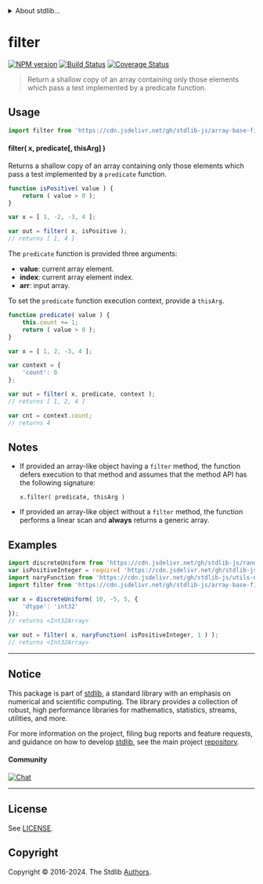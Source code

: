 <!--

@license Apache-2.0

Copyright (c) 2024 The Stdlib Authors.

Licensed under the Apache License, Version 2.0 (the "License");
you may not use this file except in compliance with the License.
You may obtain a copy of the License at

   http://www.apache.org/licenses/LICENSE-2.0

Unless required by applicable law or agreed to in writing, software
distributed under the License is distributed on an "AS IS" BASIS,
WITHOUT WARRANTIES OR CONDITIONS OF ANY KIND, either express or implied.
See the License for the specific language governing permissions and
limitations under the License.

-->


<details>
  <summary>
    About stdlib...
  </summary>
  <p>We believe in a future in which the web is a preferred environment for numerical computation. To help realize this future, we've built stdlib. stdlib is a standard library, with an emphasis on numerical and scientific computation, written in JavaScript (and C) for execution in browsers and in Node.js.</p>
  <p>The library is fully decomposable, being architected in such a way that you can swap out and mix and match APIs and functionality to cater to your exact preferences and use cases.</p>
  <p>When you use stdlib, you can be absolutely certain that you are using the most thorough, rigorous, well-written, studied, documented, tested, measured, and high-quality code out there.</p>
  <p>To join us in bringing numerical computing to the web, get started by checking us out on <a href="https://github.com/stdlib-js/stdlib">GitHub</a>, and please consider <a href="https://opencollective.com/stdlib">financially supporting stdlib</a>. We greatly appreciate your continued support!</p>
</details>

# filter

[![NPM version][npm-image]][npm-url] [![Build Status][test-image]][test-url] [![Coverage Status][coverage-image]][coverage-url] <!-- [![dependencies][dependencies-image]][dependencies-url] -->

> Return a shallow copy of an array containing only those elements which pass a test implemented by a predicate function.

<!-- Section to include introductory text. Make sure to keep an empty line after the intro `section` element and another before the `/section` close. -->

<section class="intro">

</section>

<!-- /.intro -->

<!-- Package usage documentation. -->



<section class="usage">

## Usage

```javascript
import filter from 'https://cdn.jsdelivr.net/gh/stdlib-js/array-base-filter@v0.2.1-deno/mod.js';
```

#### filter( x, predicate\[, thisArg] )

Returns a shallow copy of an array containing only those elements which pass a test implemented by a `predicate` function.

```javascript
function isPositive( value ) {
    return ( value > 0 );
}

var x = [ 1, -2, -3, 4 ];

var out = filter( x, isPositive );
// returns [ 1, 4 ]
```

The `predicate` function is provided three arguments:

-   **value**: current array element.
-   **index**: current array element index.
-   **arr**: input array.

To set the `predicate` function execution context, provide a `thisArg`.

```javascript
function predicate( value ) {
    this.count += 1;
    return ( value > 0 );
}

var x = [ 1, 2, -3, 4 ];

var context = {
    'count': 0
};

var out = filter( x, predicate, context );
// returns [ 1, 2, 4 ]

var cnt = context.count;
// returns 4
```

</section>

<!-- /.usage -->

<!-- Package usage notes. Make sure to keep an empty line after the `section` element and another before the `/section` close. -->

<section class="notes">

## Notes

-   If provided an array-like object having a `filter` method, the function defers execution to that method and assumes that the method API has the following signature:

    ```text
    x.filter( predicate, thisArg )
    ```

-   If provided an array-like object without a `filter` method, the function performs a linear scan and **always** returns a generic array.

</section>

<!-- /.notes -->

<!-- Package usage examples. -->

<section class="examples">

## Examples

<!-- eslint no-undef: "error" -->

```javascript
import discreteUniform from 'https://cdn.jsdelivr.net/gh/stdlib-js/random-array-discrete-uniform@deno/mod.js';
var isPositiveInteger = require( 'https://cdn.jsdelivr.net/gh/stdlib-js/assert-is-positive-integer' ).isPrimitive;
import naryFunction from 'https://cdn.jsdelivr.net/gh/stdlib-js/utils-nary-function@deno/mod.js';
import filter from 'https://cdn.jsdelivr.net/gh/stdlib-js/array-base-filter@v0.2.1-deno/mod.js';

var x = discreteUniform( 10, -5, 5, {
    'dtype': 'int32'
});
// returns <Int32Array>

var out = filter( x, naryFunction( isPositiveInteger, 1 ) );
// returns <Int32Array>
```

</section>

<!-- /.examples -->

<!-- Section to include cited references. If references are included, add a horizontal rule *before* the section. Make sure to keep an empty line after the `section` element and another before the `/section` close. -->

<section class="references">

</section>

<!-- /.references -->

<!-- Section for related `stdlib` packages. Do not manually edit this section, as it is automatically populated. -->

<section class="related">

</section>

<!-- /.related -->

<!-- Section for all links. Make sure to keep an empty line after the `section` element and another before the `/section` close. -->


<section class="main-repo" >

* * *

## Notice

This package is part of [stdlib][stdlib], a standard library with an emphasis on numerical and scientific computing. The library provides a collection of robust, high performance libraries for mathematics, statistics, streams, utilities, and more.

For more information on the project, filing bug reports and feature requests, and guidance on how to develop [stdlib][stdlib], see the main project [repository][stdlib].

#### Community

[![Chat][chat-image]][chat-url]

---

## License

See [LICENSE][stdlib-license].


## Copyright

Copyright &copy; 2016-2024. The Stdlib [Authors][stdlib-authors].

</section>

<!-- /.stdlib -->

<!-- Section for all links. Make sure to keep an empty line after the `section` element and another before the `/section` close. -->

<section class="links">

[npm-image]: http://img.shields.io/npm/v/@stdlib/array-base-filter.svg
[npm-url]: https://npmjs.org/package/@stdlib/array-base-filter

[test-image]: https://github.com/stdlib-js/array-base-filter/actions/workflows/test.yml/badge.svg?branch=v0.2.1
[test-url]: https://github.com/stdlib-js/array-base-filter/actions/workflows/test.yml?query=branch:v0.2.1

[coverage-image]: https://img.shields.io/codecov/c/github/stdlib-js/array-base-filter/main.svg
[coverage-url]: https://codecov.io/github/stdlib-js/array-base-filter?branch=main

<!--

[dependencies-image]: https://img.shields.io/david/stdlib-js/array-base-filter.svg
[dependencies-url]: https://david-dm.org/stdlib-js/array-base-filter/main

-->

[chat-image]: https://img.shields.io/gitter/room/stdlib-js/stdlib.svg
[chat-url]: https://app.gitter.im/#/room/#stdlib-js_stdlib:gitter.im

[stdlib]: https://github.com/stdlib-js/stdlib

[stdlib-authors]: https://github.com/stdlib-js/stdlib/graphs/contributors

[umd]: https://github.com/umdjs/umd
[es-module]: https://developer.mozilla.org/en-US/docs/Web/JavaScript/Guide/Modules

[deno-url]: https://github.com/stdlib-js/array-base-filter/tree/deno
[deno-readme]: https://github.com/stdlib-js/array-base-filter/blob/deno/README.md
[umd-url]: https://github.com/stdlib-js/array-base-filter/tree/umd
[umd-readme]: https://github.com/stdlib-js/array-base-filter/blob/umd/README.md
[esm-url]: https://github.com/stdlib-js/array-base-filter/tree/esm
[esm-readme]: https://github.com/stdlib-js/array-base-filter/blob/esm/README.md
[branches-url]: https://github.com/stdlib-js/array-base-filter/blob/main/branches.md

[stdlib-license]: https://raw.githubusercontent.com/stdlib-js/array-base-filter/main/LICENSE

</section>

<!-- /.links -->
